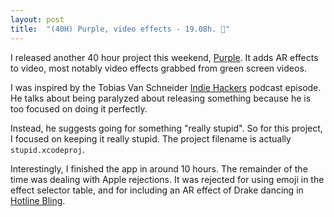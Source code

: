 ```yaml
---
layout: post
title:  "(40H) Purple, video effects - 19.08h. 🍇"
---
```


I released another 40 hour project this weekend, [Purple](https://itunes.apple.com/us/app/purple-3d-effects-more/id1341380172?mt=8). It adds AR effects to video, most notably video effects grabbed from green screen videos.

I was inspired by the Tobias Van Schneider [Indie Hackers](https://www.indiehackers.com/podcast/035-tobias-van-schneider-of-semplice) podcast episode. He talks about being paralyzed about releasing something because he is too focused on doing it perfectly.

Instead, he suggests going for something "really stupid". So for this project, I focused on keeping it really stupid. The project filename is actually `stupid.xcodeproj`.

Interestingly, I finished the app in around 10 hours. The remainder of the time was dealing with Apple rejections. It was rejected for using emoji in the effect selector table, and for including an AR effect of Drake dancing in [Hotline Bling](https://www.youtube.com/watch?v=uxpDa-c-4Mc).


